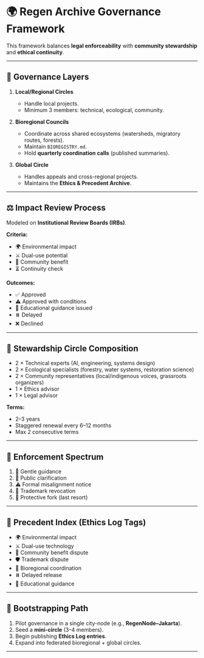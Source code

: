# 🌍 Regen Archive Governance Framework

This framework balances **legal enforceability** with **community stewardship** and **ethical continuity**.

---

## 🔑 Governance Layers

1. **Local/Regional Circles**  
   - Handle local projects.  
   - Minimum 3 members: technical, ecological, community.  

2. **Bioregional Councils**  
   - Coordinate across shared ecosystems (watersheds, migratory routes, forests).  
   - Maintain `BIOREGISTRY.md`.  
   - Hold **quarterly coordination calls** (published summaries).  

3. **Global Circle**  
   - Handles appeals and cross-regional projects.  
   - Maintains the **Ethics & Precedent Archive**.  

---

## ⚖️ Impact Review Process

Modeled on **Institutional Review Boards (IRBs)**.  

**Criteria:**  
- 🌍 Environmental impact  
- ⚔️ Dual-use potential  
- 🤲 Community benefit  
- ⏳ Continuity check  

**Outcomes:**  
- ✅ Approved  
- ⚠️ Approved with conditions  
- 📘 Educational guidance issued  
- ⏸️ Delayed  
- ❌ Declined  

---

## 👥 Stewardship Circle Composition

- 2 × Technical experts (AI, engineering, systems design)  
- 2 × Ecological specialists (forestry, water systems, restoration science)  
- 2 × Community representatives (local/indigenous voices, grassroots organizers)  
- 1 × Ethics advisor  
- 1 × Legal advisor  

**Terms:**  
- 2–3 years  
- Staggered renewal every 6–12 months  
- Max 2 consecutive terms  

---

## 📢 Enforcement Spectrum

1. 💬 Gentle guidance  
2. 📢 Public clarification  
3. ⚠️ Formal misalignment notice  
4. 🚫 Trademark revocation  
5. 🔀 Protective fork (last resort)  

---

## 📘 Precedent Index (Ethics Log Tags)

- 🌍 Environmental impact  
- ⚔️ Dual-use technology  
- 🤲 Community benefit dispute  
- 🛡️ Trademark dispute  
- 🔄 Bioregional coordination  
- ⏸️ Delayed release  
- 📝 Educational guidance  

---

## 🌱 Bootstrapping Path

1. Pilot governance in a single city-node (e.g., **RegenNode–Jakarta**).  
2. Seed a **mini-circle** (3–4 members).  
3. Begin publishing **Ethics Log entries**.  
4. Expand into federated bioregional + global circles.  

---
